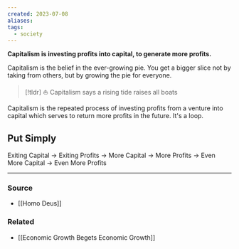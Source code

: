 ```yaml
---
created: 2023-07-08
aliases: 
tags:
  - society
---
```

**Capitalism is investing profits into capital, to generate more profits.**

Capitalism is the belief in the ever-growing pie. You get a bigger slice not by taking from others, but by growing the pie for everyone.

> [!tldr] ⛵ Capitalism says a rising tide raises all boats

Capitalism is the repeated process of investing profits from a venture into capital which serves to return more profits in the future. It's a loop. 

## Put Simply

Exiting Capital → Exiting Profits → More Capital → More Profits → Even More Capital → Even More Profits 

****
### Source
- [[Homo Deus]]

### Related
- [[Economic Growth Begets Economic Growth]]